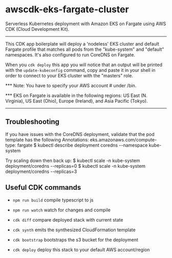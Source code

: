 # awscdk-eks-fargate-cluster

Serverless Kubernetes deployment with Amazon EKS on Fargate using AWS CDK (Cloud Development Kit).

---

This CDK app boilerplate will deploy a 'nodeless' EKS cluster and default Fargate profile that matches all pods from the "kube-system" and "default"
namespaces. It's also configured to run CoreDNS on Fargate.

When you `cdk deploy` this app you will notice that an output will be printed with the `update-kubeconfig` command, copy and paste it in your shell in order to connect to your EKS cluster with the "masters" role.

*** Note: You have to specify your AWS account # under /bin.

*** EKS on Fargate is available in the following regions: US East (N. Virginia), US East (Ohio), Europe (Ireland), and Asia Pacific (Tokyo).

---

## Troubleshooting

If you have issues with the CoreDNS deployment, validate that the pod template has the following Annotations:
eks.amazonaws.com/compute-type: fargate
$ kubectl describe deployment coredns --namespace kube-system

Try scaling down then back up:
$ kubectl scale -n kube-system deployment/coredns --replicas=0
$ kubectl scale -n kube-system deployment/coredns --replicas=3

## Useful CDK commands

- `npm run build` compile typescript to js
- `npm run watch` watch for changes and compile

- `cdk diff` compare deployed stack with current state
- `cdk synth` emits the synthesized CloudFormation template
- `cdk bootstrap` bootstraps the s3 bucket for the deployment
- `cdk deploy` deploy this stack to your default AWS account/region
